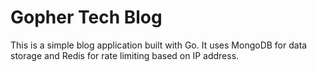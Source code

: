 # Gopher Tech Blog

This is a simple blog application built with Go. It uses MongoDB for data storage and Redis for rate limiting based on IP address.
